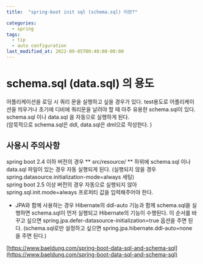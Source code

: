 ```yaml
---
title:  "spring-boot init sql (schema.sql) 이란?"

categories:
  - spring
tags:
  - tip
  - auto configuration
last_modified_at: 2022-09-05T00:40:00-00:00
---
```


# schema.sql (data.sql) 의 용도
어플리케이션을 로딩 시 쿼리 문을 실행하고 싶을 경우가 있다. test용도로 어플리케이션을 띄우거나 초기에 디비에 쿼리문을 날려야 할 때 아주 유용한 schema.sql이 있다.
schema.sql 이나 data.sql 을 자동으로 실행하게 된다.   
(암묵적으로 schema.sql은 ddl, data.sql은 dml으로 작성한다. )  

## 사용시 주의사항
spring boot 2.4 이하 버전의 경우 ** src/resource/ ** 하위에 schema.sql 이나 data.sql 파일이 있는 경우 자동 실행되게 된다.
(실행되지 않을 경우 spring.datasource.initialization-mode=always 세팅)   
spring boot 2.5 이상 버전의 경우 자동으로 실행되지 않아 spring.sql.init.mode=always 프로퍼티 값을 입력해주어야 한다.

- JPA와 함께 사용하는 경우
Hibernate의 ddl-auto 기능과 함께 schema.sql을 실행하면 schema.sql이 먼저 실행되고 Hibernate의 기능이 수행된다. 이 순서를 바꾸고 싶으면
spring.jpa.defer-datasource-initialization=true 옵션을 주면 된다.
(schema.sql로만 설정하고 싶으면 spring.jpa.hibernate.ddl-auto=none 을 주면 된다.)

[https://www.baeldung.com/spring-boot-data-sql-and-schema-sql](https://www.baeldung.com/spring-boot-data-sql-and-schema-sql)         
    